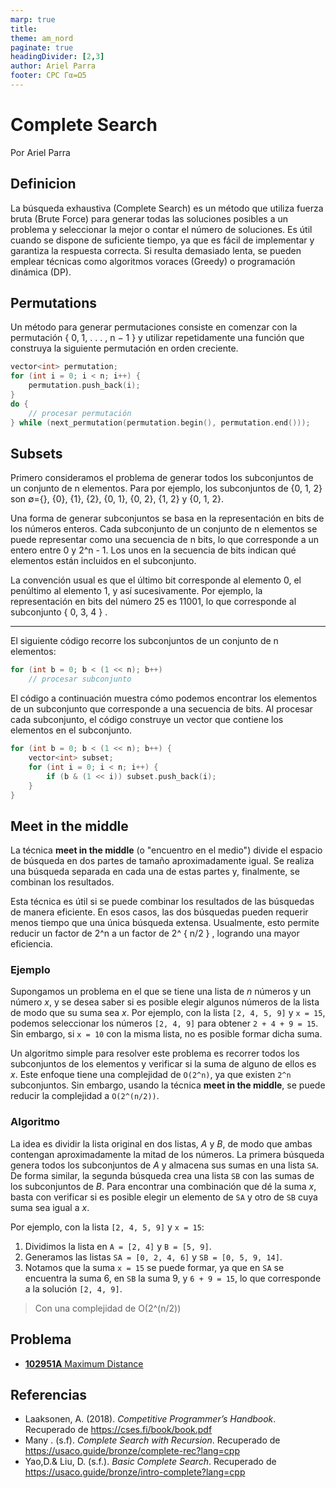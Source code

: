 ```yaml
---
marp: true
title: 
theme: am_nord
paginate: true
headingDivider: [2,3]
author: Ariel Parra
footer: CPC Γα=Ω5
---
```


<!-- _class: cover_e -->
<!-- _paginate: "" -->
<!-- _footer: ![](./img/GALLOS_black_rectangle_transparent.png) -->
<!-- _header: ![](./img/GALLO.png) -->

# <!-- fit --> Complete Search

Por Ariel Parra

## Definicion 

La búsqueda exhaustiva (Complete Search) es un método que utiliza fuerza bruta (Brute Force) para generar todas las soluciones posibles a un problema y seleccionar la mejor o contar el número de soluciones. Es útil cuando se dispone de suficiente tiempo, ya que es fácil de implementar y garantiza la respuesta correcta. Si resulta demasiado lenta, se pueden emplear técnicas como algoritmos voraces (Greedy) o programación dinámica (DP).

## Permutations


Un método para generar permutaciones consiste en comenzar con la permutación { 0, 1, . . . , n − 1 }  y utilizar repetidamente una función que construya la siguiente permutación en orden creciente.

```c++
vector<int> permutation;
for (int i = 0; i < n; i++) {
    permutation.push_back(i);
}
do {
    // procesar permutación
} while (next_permutation(permutation.begin(), permutation.end()));
```

## Subsets

Primero consideramos el problema de generar todos los subconjuntos de un conjunto de n elementos. Para por ejemplo, los subconjuntos de {0, 1, 2} son ∅={}, {0}, {1}, {2}, {0, 1}, {0, 2}, {1, 2} y {0, 1, 2}.

Una forma de generar subconjuntos se basa en la representación en bits de los números enteros. Cada subconjunto de un conjunto de n elementos se puede representar como una secuencia de n bits, lo que corresponde a un entero entre 0 y 2^n - 1. Los unos en la secuencia de bits indican qué elementos están incluidos en el subconjunto.

La convención usual es que el último bit corresponde al elemento 0, el penúltimo al elemento 1, y así sucesivamente. Por ejemplo, la representación en bits del número 25 es 11001, lo que corresponde al subconjunto { 0, 3, 4 } .

---
El siguiente código recorre los subconjuntos de un conjunto de n elementos:
```cpp
for (int b = 0; b < (1 << n); b++) 
    // procesar subconjunto
```

El código a continuación muestra cómo podemos encontrar los elementos de un subconjunto que corresponde a una secuencia de bits. Al procesar cada subconjunto, el código construye un vector que contiene los elementos en el subconjunto.
```cpp
for (int b = 0; b < (1 << n); b++) {
    vector<int> subset;
    for (int i = 0; i < n; i++) {
        if (b & (1 << i)) subset.push_back(i);
    }
}
```

## Meet in the middle

La técnica **meet in the middle** (o "encuentro en el medio") divide el espacio de búsqueda en dos partes de tamaño aproximadamente igual. Se realiza una búsqueda separada en cada una de estas partes y, finalmente, se combinan los resultados.

Esta técnica es útil si se puede combinar los resultados de las búsquedas de manera eficiente. En esos casos, las dos búsquedas pueden requerir menos tiempo que una única búsqueda extensa. Usualmente, esto permite reducir un factor de 2^n a un factor de 2^ { n/2 } , logrando una mayor eficiencia.

### Ejemplo
Supongamos un problema en el que se tiene una lista de *n* números y un número *x*, y se desea saber si es posible elegir algunos números de la lista de modo que su suma sea *x*. Por ejemplo, con la lista `[2, 4, 5, 9]` y `x = 15`, podemos seleccionar los números `[2, 4, 9]` para obtener `2 + 4 + 9 = 15`. Sin embargo, si `x = 10` con la misma lista, no es posible formar dicha suma.

Un algoritmo simple para resolver este problema es recorrer todos los subconjuntos de los elementos y verificar si la suma de alguno de ellos es *x*. Este enfoque tiene una complejidad de `O(2^n)`, ya que existen `2^n` subconjuntos. Sin embargo, usando la técnica **meet in the middle**, se puede reducir la complejidad a `O(2^(n/2))`.

### Algoritmo
La idea es dividir la lista original en dos listas, *A* y *B*, de modo que ambas contengan aproximadamente la mitad de los números. La primera búsqueda genera todos los subconjuntos de *A* y almacena sus sumas en una lista `SA`. De forma similar, la segunda búsqueda crea una lista `SB` con las sumas de los subconjuntos de *B*. Para encontrar una combinación que dé la suma *x*, basta con verificar si es posible elegir un elemento de `SA` y otro de `SB` cuya suma sea igual a *x*.

Por ejemplo, con la lista `[2, 4, 5, 9]` y `x = 15`:
1. Dividimos la lista en `A = [2, 4]` y `B = [5, 9]`.
2. Generamos las listas `SA = [0, 2, 4, 6]` y `SB = [0, 5, 9, 14]`.
3. Notamos que la suma `x = 15` se puede formar, ya que en `SA` se encuentra la suma 6, en `SB` la suma 9, y `6 + 9 = 15`, lo que corresponde a la solución `[2, 4, 9]`.

> Con una complejidad de O(2^(n/2))  

## Problema

- [**102951A** Maximum Distance](https://codeforces.com/gym/102951/problem/A)

## Referencias

- Laaksonen, A. (2018). *Competitive Programmer’s Handbook*. Recuperado de <https://cses.fi/book/book.pdf>
- Many . (s.f). *Complete Search with Recursion*. Recuperado de <https://usaco.guide/bronze/complete-rec?lang=cpp>
- Yao,D.& Liu, D. (s.f.). *Basic Complete Search*. Recuperado de <https://usaco.guide/bronze/intro-complete?lang=cpp>

